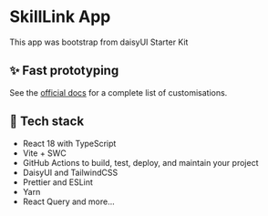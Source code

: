 # SkillLink App


This app was bootstrap from daisyUI Starter Kit

## ✨ Fast prototyping

See the [official docs](https://daisyui.com/docs/themes/) for a complete list of customisations.

## 🌼 Tech stack

- React 18 with TypeScript
- Vite + SWC
- GitHub Actions to build, test, deploy, and maintain your project
- DaisyUI and TailwindCSS
- Prettier and ESLint
- Yarn
- React Query and more...

##
